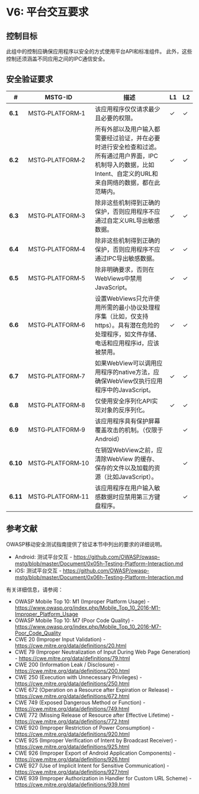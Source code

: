 # V6: 平台交互要求

## 控制目标

此组中的控制应确保应用程序以安全的方式使用平台API和标准组件。
此外，这些控制还须涵盖不同应用之间的IPC通信安全。

## 安全验证要求

| # | MSTG-ID | 描述 | L1 | L2 |
| --- | --- | --- | --- | --- |
| **6.1** | MSTG‑PLATFORM‑1 | 该应用程序仅仅请求最少且必要的权限。 | ✓ | ✓ |
| **6.2** | MSTG‑PLATFORM‑2 | 所有外部以及用户输入都需要经过验证，并在必要时进行安全检查和过滤。所有通过用户界面，IPC 机制导入的数据，比如Intent、自定义的URL和来自网络的数据，都在此范畴内。 | ✓ | ✓ |
| **6.3** | MSTG‑PLATFORM‑3 | 除非这些机制得到正确的保护，否则应用程序不应通过自定义URL导出敏感数据。 | ✓ | ✓ |
| **6.4** | MSTG‑PLATFORM‑4 | 除非这些机制得到正确的保护，否则应用程序不应通过IPC导出敏感数据。 | ✓ | ✓ |
| **6.5** | MSTG‑PLATFORM‑5 | 除非明确要求，否则在WebViews中禁用JavaScript。 | ✓ | ✓ |
| **6.6** | MSTG‑PLATFORM‑6 | 设置WebViews只允许使用所需的最小协议处理程序集（比如，仅支持https）。具有潜在危险的处理程序，如文件存储、电话和应用程序id，应该被禁用。 | ✓ | ✓ |
| **6.7** | MSTG‑PLATFORM‑7 | 如果WebView可以调用应用程序的native方法，应确保WebView仅执行应用程序中的JavaScript。 | ✓ | ✓ |
| **6.8** | MSTG‑PLATFORM‑8 | 仅使用安全序列化API实现对象的反序列化。 | ✓ | ✓ |
| **6.9** | MSTG‑PLATFORM‑9 | 该应用程序具有保护屏幕覆盖攻击的机制。（仅限于Android） |  | ✓ |
| **6.10** | MSTG‑PLATFORM‑10 | 在销毁WebView之前，应清除WebView 的缓存、保存的文件以及加载的资源（比如JavaScript）。 |  | ✓ |
| **6.11** | MSTG‑PLATFORM‑11 | 该应用程序在用户输入敏感数据时应禁用第三方键盘程序。 | | ✓ |
<div style="page-break-after: always;">
</div>

## 参考文献

OWASP移动安全测试指南提供了验证本节中列出的要求的详细说明。

- Android: 测试平台交互 - <https://github.com/OWASP/owasp-mstg/blob/master/Document/0x05h-Testing-Platform-Interaction.md>
- iOS: 测试平台交互 - <https://github.com/OWASP/owasp-mstg/blob/master/Document/0x06h-Testing-Platform-Interaction.md>

有关详细信息，请参阅：

- OWASP Mobile Top 10: M1 (Improper Platform Usage) - <https://www.owasp.org/index.php/Mobile_Top_10_2016-M1-Improper_Platform_Usage>
- OWASP Mobile Top 10: M7 (Poor Code Quality) - <https://www.owasp.org/index.php/Mobile_Top_10_2016-M7-Poor_Code_Quality>
- CWE 20 (Improper Input Validation) - <https://cwe.mitre.org/data/definitions/20.html>
- CWE 79 (Improper Neutralization of Input During Web Page Generation) - <https://cwe.mitre.org/data/definitions/79.html>
- CWE 200 (Information Leak / Disclosure) - <https://cwe.mitre.org/data/definitions/200.html>
- CWE 250 (Execution with Unnecessary Privileges) - <https://cwe.mitre.org/data/definitions/250.html>
- CWE 672 (Operation on a Resource after Expiration or Release) - <https://cwe.mitre.org/data/definitions/672.html>
- CWE 749 (Exposed Dangerous Method or Function) - <https://cwe.mitre.org/data/definitions/749.html>
- CWE 772 (Missing Release of Resource after Effective Lifetime) - <https://cwe.mitre.org/data/definitions/772.html>
- CWE 920 (Improper Restriction of Power Consumption) - <https://cwe.mitre.org/data/definitions/920.html>
- CWE 925 (Improper Verification of Intent by Broadcast Receiver) - <https://cwe.mitre.org/data/definitions/925.html>
- CWE 926 (Improper Export of Android Application Components) - <https://cwe.mitre.org/data/definitions/926.html>
- CWE 927 (Use of Implicit Intent for Sensitive Communication) - <https://cwe.mitre.org/data/definitions/927.html>
- CWE 939 (Improper Authorization in Handler for Custom URL Scheme) - <https://cwe.mitre.org/data/definitions/939.html>
